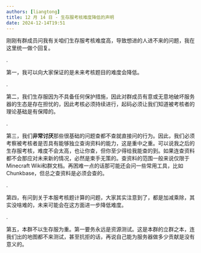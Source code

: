 ```yaml
---
authors: [liangtong]
title: 12 月 14 日 - 生存服考核难度降低的声明
date: 2024-12-14T19:51
---
```


刚刚有群成员问我有关咱们生存服考核难度高，导致想进的人进不来的问题，我在这里统一做个回复。

.

第一，我可以向大家保证的是未来考核题目的难度会降低。

.

第二，我们生存服因为不具备任何保护措施，因此对群成员有意或无意地破坏服务器的生态是存在担忧的，因此考核必须持续进行，起码必须让我们知道被考核者的理论基础是有保障的。

.

第三，我们**非常讨厌**那些很基础的问题查都不查就直接问的行为。因此，我们必须考察被考核者是否具有能够独立查询资料的能力，这是重中之重。可以说我之后的生存服考核，难度不会太高，也让你查，但你至少得给我能查的到。如果连查资料都不会那应对未来新的情况，必然是束手无策的。查资料的范围一般来说仅限于Minecraft Wiki和群文档。再困难一点的话那可能还会问一些常用工具，比如Chunkbase，但总之查资料是必须会查的。

.

第四，有问到关于本服考核题计算的问题，大家其实注意到了，都是加减乘除，其实没啥难的，未来可能会在这方面进一步降低难度。

.

第五，本群不以生存服为重。第一要务永远是资源测试。这是本群的立群之本，连我们出的地图都不来测试，甚至抗拒的话，再说自己能为服务器做多少贡献是没有意义的。
